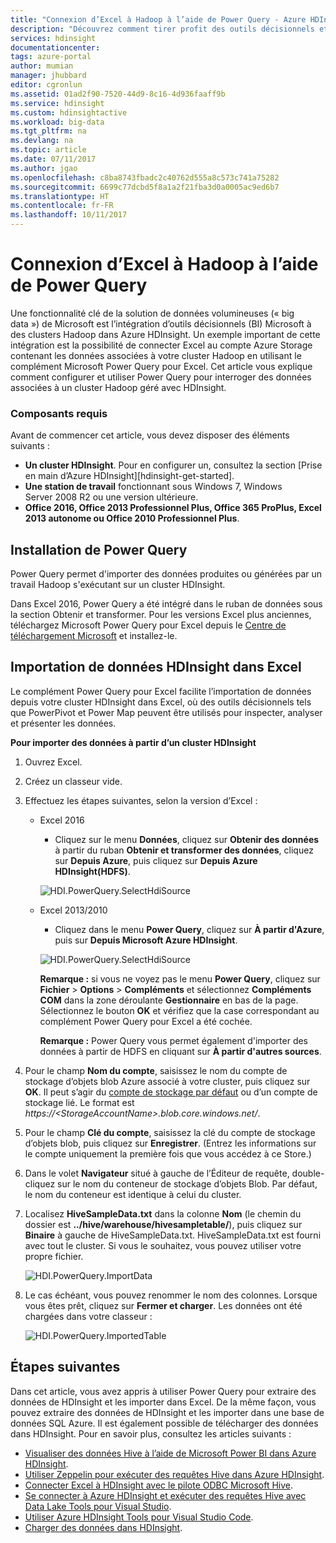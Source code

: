 ```yaml
---
title: "Connexion d’Excel à Hadoop à l’aide de Power Query - Azure HDInsight | Microsoft Docs"
description: "Découvrez comment tirer profit des outils décisionnels et utiliser Power Query pour Excel afin d’accéder aux données stockées dans Hadoop sur HDInsight."
services: hdinsight
documentationcenter: 
tags: azure-portal
author: mumian
manager: jhubbard
editor: cgronlun
ms.assetid: 01ad2f90-7520-44d9-8c16-4d936faaff9b
ms.service: hdinsight
ms.custom: hdinsightactive
ms.workload: big-data
ms.tgt_pltfrm: na
ms.devlang: na
ms.topic: article
ms.date: 07/11/2017
ms.author: jgao
ms.openlocfilehash: c8ba8743fbadc2c40762d555a8c573c741a75282
ms.sourcegitcommit: 6699c77dcbd5f8a1a2f21fba3d0a0005ac9ed6b7
ms.translationtype: HT
ms.contentlocale: fr-FR
ms.lasthandoff: 10/11/2017
---
```

# <a name="connect-excel-to-hadoop-by-using-power-query"></a>Connexion d’Excel à Hadoop à l’aide de Power Query
Une fonctionnalité clé de la solution de données volumineuses (« big data ») de Microsoft est l’intégration d’outils décisionnels (BI) Microsoft à des clusters Hadoop dans Azure HDInsight. Un exemple important de cette intégration est la possibilité de connecter Excel au compte Azure Storage contenant les données associées à votre cluster Hadoop en utilisant le complément Microsoft Power Query pour Excel. Cet article vous explique comment configurer et utiliser Power Query pour interroger des données associées à un cluster Hadoop géré avec HDInsight.

### <a name="prerequisites"></a>Composants requis
Avant de commencer cet article, vous devez disposer des éléments suivants :

* **Un cluster HDInsight**. Pour en configurer un, consultez la section [Prise en main d’Azure HDInsight][hdinsight-get-started].
* **Une station de travail** fonctionnant sous Windows 7, Windows Server 2008 R2 ou une version ultérieure.
* **Office 2016, Office 2013 Professionnel Plus, Office 365 ProPlus, Excel 2013 autonome ou Office 2010 Professionnel Plus**.

## <a name="install-power-query"></a>Installation de Power Query
Power Query permet d'importer des données produites ou générées par un travail Hadoop s'exécutant sur un cluster HDInsight.

Dans Excel 2016, Power Query a été intégré dans le ruban de données sous la section Obtenir et transformer. Pour les versions Excel plus anciennes, téléchargez Microsoft Power Query pour Excel depuis le [Centre de téléchargement Microsoft][powerquery-download] et installez-le.

## <a name="import-hdinsight-data-into-excel"></a>Importation de données HDInsight dans Excel
Le complément Power Query pour Excel facilite l’importation de données depuis votre cluster HDInsight dans Excel, où des outils décisionnels tels que PowerPivot et Power Map peuvent être utilisés pour inspecter, analyser et présenter les données.

**Pour importer des données à partir d’un cluster HDInsight**

1. Ouvrez Excel.
2. Créez un classeur vide.
3. Effectuez les étapes suivantes, selon la version d’Excel :

    - Excel 2016

        - Cliquez sur le menu **Données**, cliquez sur **Obtenir des données** à partir du ruban **Obtenir et transformer des données**, cliquez sur **Depuis Azure**, puis cliquez sur **Depuis Azure HDInsight(HDFS)**.

        ![HDI.PowerQuery.SelectHdiSource](./media/hdinsight-connect-excel-power-query/hdi.powerquery.selecthdisource.excel2016.png)

    - Excel 2013/2010

        - Cliquez dans le menu **Power Query**, cliquez sur **À partir d'Azure**, puis sur **Depuis Microsoft Azure HDInsight**.
   
        ![HDI.PowerQuery.SelectHdiSource][image-hdi-powerquery-hdi-source]
       
        **Remarque :** si vous ne voyez pas le menu **Power Query**, cliquez sur **Fichier** > **Options** > **Compléments** et sélectionnez **Compléments COM** dans la zone déroulante **Gestionnaire** en bas de la page. Sélectionnez le bouton **OK** et vérifiez que la case correspondant au complément Power Query pour Excel a été cochée.
       
        **Remarque :** Power Query vous permet également d'importer des données à partir de HDFS en cliquant sur **À partir d'autres sources**.
4. Pour le champ **Nom du compte**, saisissez le nom du compte de stockage d’objets blob Azure associé à votre cluster, puis cliquez sur **OK**. Il peut s’agir du [compte de stockage par défaut](hdinsight-administer-use-management-portal.md#find-the-default-storage-account) ou d’un compte de stockage lié.  Le format est *https://&lt;StorageAccountName>.blob.core.windows.net/*.
5. Pour le champ **Clé du compte**, saisissez la clé du compte de stockage d’objets blob, puis cliquez sur **Enregistrer**. (Entrez les informations sur le compte uniquement la première fois que vous accédez à ce Store.)
6. Dans le volet **Navigateur** situé à gauche de l’Éditeur de requête, double-cliquez sur le nom du conteneur de stockage d’objets Blob. Par défaut, le nom du conteneur est identique à celui du cluster.
7. Localisez **HiveSampleData.txt** dans la colonne **Nom** (le chemin du dossier est **../hive/warehouse/hivesampletable/**), puis cliquez sur **Binaire** à gauche de HiveSampleData.txt. HiveSampleData.txt est fourni avec tout le cluster. Si vous le souhaitez, vous pouvez utiliser votre propre fichier.
   
    ![HDI.PowerQuery.ImportData][image-hdi-powerquery-importdata]
8. Le cas échéant, vous pouvez renommer le nom des colonnes. Lorsque vous êtes prêt, cliquez sur **Fermer et charger**.  Les données ont été chargées dans votre classeur :
   
    ![HDI.PowerQuery.ImportedTable][image-hdi-powerquery-imported-table]

## <a name="next-steps"></a>Étapes suivantes
Dans cet article, vous avez appris à utiliser Power Query pour extraire des données de HDInsight et les importer dans Excel. De la même façon, vous pouvez extraire des données de HDInsight et les importer dans une base de données SQL Azure. Il est également possible de télécharger des données dans HDInsight. Pour en savoir plus, consultez les articles suivants :

* [Visualiser des données Hive à l’aide de Microsoft Power BI dans Azure HDInsight](./hdinsight-connect-hive-power-bi.md).
* [Utiliser Zeppelin pour exécuter des requêtes Hive dans Azure HDInsight](./hdinsight-connect-hive-zeppelin.md).
* [Connecter Excel à HDInsight avec le pilote ODBC Microsoft Hive](./hdinsight-connect-excel-hive-odbc-driver.md).
* [Se connecter à Azure HDInsight et exécuter des requêtes Hive avec Data Lake Tools pour Visual Studio](./hdinsight-hadoop-visual-studio-tools-get-started.md).
* [Utiliser Azure HDInsight Tools pour Visual Studio Code](hdinsight-for-vscode.md).
* [Charger des données dans HDInsight](./hdinsight-upload-data.md).

[image-hdi-powerquery-hdi-source]: ./media/hdinsight-connect-excel-power-query/hdi.powerquery.selecthdisource.png
[image-hdi-powerquery-importdata]: ./media/hdinsight-connect-excel-power-query/hdi.powerquery.importdata.png
[image-hdi-powerquery-imported-table]: ./media/hdinsight-connect-excel-power-query/hdi.powerquery.importedtable.PNG

[powerquery-download]: http://go.microsoft.com/fwlink/?LinkID=286689
